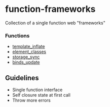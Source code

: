 # function-frameworks

Collection of a single function web "frameworks"

### Functions

- [template_inflate](./template_inflate/)
- [element_classes](./element_classes/)
- [storage_sync](./storage_sync/)
- [binds_update](./binds_update)


## Guidelines

- Single function interface
- Self closure state at first call
- Throw more errors
